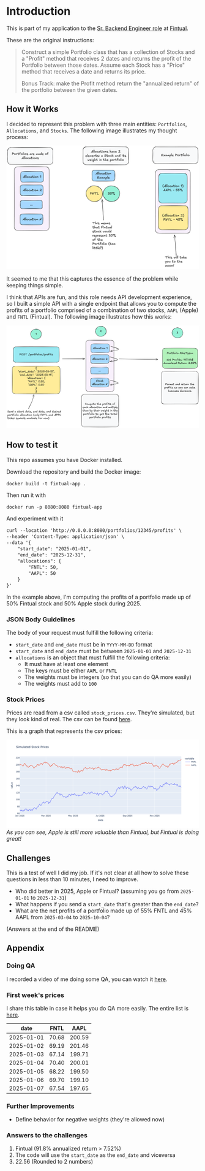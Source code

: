 # Introduction

This is part of my application to
the [Sr. Backend Engineer role](https://jobs.lever.co/fintual/26c5379b-4dbc-4ed9-a58e-a1bed26869b0)
at [Fintual](https://fintual.mx/).

These are the original instructions:


> Construct a simple Portfolio class that has a collection of Stocks and a "Profit" method that receives 2 dates
> and returns the profit of the Portfolio between those dates. Assume each Stock has a "Price" method that receives a
> date and returns its price.
>
> Bonus Track: make the Profit method return the "annualized return" of the portfolio between the given dates.

## How it Works

I decided to represent this problem with three main entities: `Portfolios`, `Allocations`, and `Stocks`.
The following image illustrates my thought process:

![image](images/entities.png)

It seemed to me that this captures the essence of the problem while keeping things simple.

I think that APIs are fun, and this role needs API development experience, so I built a simple API with a single
endpoint that
allows you to compute the profits of a portfolio comprised of a combination of two stocks, `AAPL` (Apple)
and `FNTL` (Fintual). The following image illustrates how this works:

![image](images/how_it_works.png)

## How to test it

This repo assumes you have Docker installed.

Download the repository and build the Docker image:

```
docker build -t fintual-app .  
```

Then run it with

```
docker run -p 8080:8080 fintual-app
```

And experiment with it

```
curl --location 'http://0.0.0.0:8080/portfolios/12345/profits' \
--header 'Content-Type: application/json' \
--data '{
    "start_date": "2025-01-01",
    "end_date": "2025-12-31",
    "allocations": {
        "FNTL": 50,
        "AAPL": 50
    }
}'

```

In the example above, I'm computing the profits of a portfolio made up of 50% Fintual stock and 50%
Apple stock during 2025.

### JSON Body Guidelines

The body of your request must fulfill the following criteria:

* `start_date` and `end_date` must be in `YYYY-MM-DD` format
* `start_date` and `end_date` must be between `2025-01-01` and `2025-12-31`
* `allocations` is an object that must fulfill the following criteria:
    * It must have at least one element
    * The keys must be either `AAPL` or `FNTL`
    * The weights must be integers (so that you can do QA more easily)
    * The weights must add to `100`

### Stock Prices

Prices are read from a csv called `stock_prices.csv`. They're simulated, but they look kind of real. The csv can be
found [here](https://github.com/EnriqueOrtiz27/fintual-application/blob/main/infrastructure/stock_prices.csv).

This is a graph that represents the csv prices:

![image](images/stock_prices.png)
_As you can see, Apple is still more valuable than Fintual, but Fintual is doing great!_

## Challenges

This is a test of well I did my job. If it's not clear at all how to solve these questions in less than 10 minutes, I
need
to improve.

* Who did better in 2025, Apple or Fintual? (assuming you go from `2025-01-01` to `2025-12-31`)
* What happens if you send a `start_date` that's greater than the `end_date`?
* What are the net profits of a portfolio made up of 55% FNTL and 45% AAPL from `2025-03-04` to `2025-10-04`?

(Answers at the end of the README)

## Appendix

### Doing QA

I recorded a video of me doing some QA, you can watch
it [here](https://www.loom.com/share/4d8b430e053448f2977967d03f740614?sid=94e16037-8f0d-4cf2-a7cb-29206759cdbd).

### First week's prices

I share this table in case it helps you do QA more easily. The entire list
is [here](https://github.com/EnriqueOrtiz27/fintual-application/blob/main/infrastructure/stock_prices.csv).

| date       | FNTL  | AAPL   |
|------------|-------|--------|
| 2025-01-01 | 70.68 | 200.59 |
| 2025-01-02 | 69.19 | 201.46 |
| 2025-01-03 | 67.14 | 199.71 |
| 2025-01-04 | 70.40 | 200.01 |
| 2025-01-05 | 68.22 | 199.50 |
| 2025-01-06 | 69.70 | 199.10 |
| 2025-01-07 | 67.54 | 197.65 |

### Further Improvements

* Define behavior for negative weights (they're allowed now)

### Answers to the challenges

1. Fintual (91.8% annualized return > 7.52%)
2. The code will use the `start_date` as the `end_date` and viceversa
3. 22.56 (Rounded to 2 numbers)